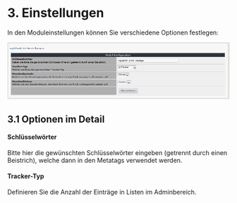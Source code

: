 # 3. Einstellungen

In den Moduleinstellungen können Sie verschiedene Optionen festlegen:<br/>

![](../assets/3preferences.png)

## 3.1 Optionen im Detail
#### Schlüsselwörter
Bitte hier die gewünschten Schlüsselwörter eingeben (getrennt durch einen Beistrich), welche dann in den Metatags verwendet werden.

#### Tracker-Typ
Definieren Sie die Anzahl der Einträge in Listen im Adminbereich.
